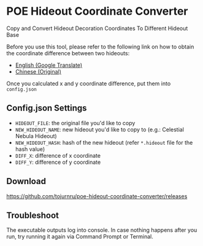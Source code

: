 # POE Hideout Coordinate Converter

Copy and Convert Hideout Decoration Coordinates To Different Hideout Base

Before you use this tool, please refer to the following link on how to obtain the coordinate difference between two hideouts:
- [English (Google Translate)](https://translate.google.com/translate?sl=zh-CN&tl=en&u=https://forum.gamer.com.tw/Co.php?bsn%3D18966%26sn%3D549600%26subbsn%3D13%26bPage%3D0)
- [Chinese (Original)](https://forum.gamer.com.tw/Co.php?bsn=18966&sn=549600&subbsn=13&bPage=0)

Once you calculated x and y coordinate difference, put them into `config.json`

## Config.json Settings
- `HIDEOUT_FILE`: the original file you'd like to copy
- `NEW_HIDEOUT_NAME`: new hideout you'd like to copy to (e.g.: Celestial Nebula Hideout)
- `NEW_HIDEOUT_HASH`: hash of the new hideout (refer `*.hideout` file for the hash value)
- `DIFF_X`: difference of x coordinate
- `DIFF_Y`: difference of y coordinate

## Download
https://github.com/tojurnru/poe-hideout-coordinate-converter/releases

## Troubleshoot

The executable outputs log into console. In case nothing happens after you run, try running it again via Command Prompt or Terminal.
